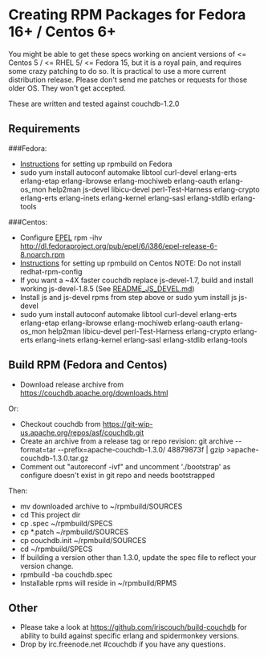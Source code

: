 # Creating RPM Packages for Fedora 16+ / Centos 6+
You might be able to get these specs working on ancient versions of <= Centos 5 / <= RHEL 5/ <= Fedora 15, but it is a royal pain, and requires some crazy patching to do so. It is practical to use a more current distribution release. Please don't send me patches or requests for those older OS. They won't get accepted.

These are written and tested against couchdb-1.2.0

## Requirements

###Fedora:
* [Instructions](https://fedoraproject.org/wiki/How_to_create_an_RPM_package) for setting up rpmbuild on Fedora
* sudo yum install autoconf automake libtool curl-devel erlang-erts erlang-etap erlang-ibrowse erlang-mochiweb erlang-oauth erlang-os_mon help2man js-devel libicu-devel perl-Test-Harness erlang-crypto erlang-erts erlang-inets erlang-kernel erlang-sasl erlang-stdlib erlang-tools

###Centos:
* Configure [EPEL](http://fedoraproject.org/wiki/EPEL) rpm -ihv http://dl.fedoraproject.org/pub/epel/6/i386/epel-release-6-8.noarch.rpm
* [Instructions](http://wiki.centos.org/HowTos/SetupRpmBuildEnvironment) for setting up rpmbuild on Centos NOTE: Do not install redhat-rpm-config
* If you want a ~4X faster couchdb replace js-devel-1.7, build and install working js-devel-1.8.5 (See [README_JS_DEVEL.md](https://github.com/wendall911/couchdb-rpm/blob/master/README_JS_DEVEL.md))
* Install js and js-devel rpms from step above or sudo yum install js js-devel
* sudo yum install autoconf automake libtool curl-devel erlang-erts erlang-etap erlang-ibrowse erlang-mochiweb erlang-oauth erlang-os_mon help2man libicu-devel perl-Test-Harness erlang-crypto erlang-erts erlang-inets erlang-kernel erlang-sasl erlang-stdlib erlang-tools

## Build RPM (Fedora and Centos)
* Download release archive from https://couchdb.apache.org/downloads.html

Or:

* Checkout couchdb from https://git-wip-us.apache.org/repos/asf/couchdb.git
* Create an archive from a release tag or repo revision: git archive --format=tar --prefix=apache-couchdb-1.3.0/ 48879873f | gzip >apache-couchdb-1.3.0.tar.gz
* Comment out "autoreconf -ivf" and uncomment './bootstrap' as configure doesn't exist in git repo and needs bootstrapped


Then:

* mv downloaded archive to ~/rpmbuild/SOURCES
* cd This project dir
* cp .spec ~/rpmbuild/SPECS
* cp *.patch ~/rpmbuild/SOURCES
* cp couchdb.init ~/rpmbuild/SOURCES
* cd ~/rpmbuild/SPECS
* If building a version other than 1.3.0, update the spec file to reflect your version change.
* rpmbuild -ba couchdb.spec
* Installable rpms will reside in ~/rpmbuild/RPMS

## Other
* Please take a look at https://github.com/iriscouch/build-couchdb for ability to build against specific erlang and spidermonkey versions.
* Drop by irc.freenode.net #couchdb if you have any questions.
